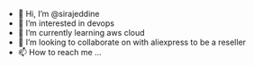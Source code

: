 - 👋 Hi, I’m @sirajeddine
- 👀 I’m interested in devops 
- 🌱 I’m currently learning aws cloud 
- 💞️ I’m looking to collaborate on with aliexpress to be a reseller
- 📫 How to reach me ...

<!---
sirajeddine/sirajeddine is a ✨ special ✨ repository because its `README.md` (this file) appears on your GitHub profile.
You can click the Preview link to take a look at your changes.
--->
